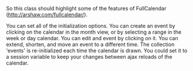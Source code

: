 So this class should highlight some of the features of FullCalendar (http://arshaw.com/fullcalendar/).

You can set all of the initialization options.  You can create an event by clicking on the calendar in the month view, or by selecting a range in the week or day calendar.  You can edit and event by clicking on it. You can extend, shorten, and move an event to a different time.  The collection 'events' is re-initialized each time the calendar is drawn.  You could set it to a session variable to keep your changes between ajax reloads of the calendar.   


